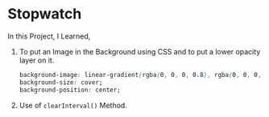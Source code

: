# Stopwatch

In this Project, I Learned, 

1. To put an Image in the Background using CSS and to put a lower opacity layer on it.
   ```css
   background-image: linear-gradient(rgba(0, 0, 0, 0.8), rgba(0, 0, 0, 0.8)), url(./images/background.png);
   background-size: cover;
   background-position: center;
   ```
2. Use of `clearInterval()` Method. 
